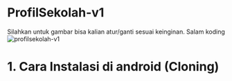 # ProfilSekolah-v1
Silahkan untuk gambar bisa kalian atur/ganti sesuai keinginan.
Salam koding
![profilsekolah-v1](https://user-images.githubusercontent.com/77037339/106585853-5d42b380-657a-11eb-8501-7251567dbf94.png)

# 1. Cara Instalasi di android (Cloning)


